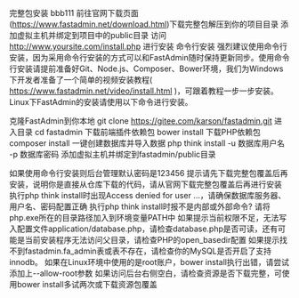 完整包安装 bbb111
前往官网下载页面(https://www.fastadmin.net/download.html)下载完整包解压到你的项目目录
添加虚拟主机并绑定到项目中的public目录
访问 http://www.yoursite.com/install.php 进行安装
命令行安装
强烈建议使用命令行安装，因为采用命令行安装的方式可以和FastAdmin随时保持更新同步。使用命令行安装请提前准备好Git、Node.js、Composer、Bower环境，我们为Windows下开发者准备了一个简单的视频安装教程( https://www.fastadmin.net/video/install.html )，可跟着教程一步一步安装。Linux下FastAdmin的安装请使用以下命令进行安装。

克隆FastAdmin到你本地
git clone https://gitee.com/karson/fastadmin.git
进入目录
cd fastadmin
下载前端插件依赖包
bower install
下载PHP依赖包
composer install
一键创建数据库并导入数据
php think install -u 数据库用户名 -p 数据库密码
添加虚拟主机并绑定到fastadmin/public目录


如果使用命令行安装则后台管理默认密码是123456
提示请先下载完整包覆盖后再安装，说明你是直接从仓库下载的代码，请从官网下载完整包覆盖后再进行安装
执行php think install时出现Access denied for user ...，请确保数据库服务器、用户名、密码配置正确
执行php think install时报不是内部或外部命令? 请将php.exe所在的目录路径加入到环境变量PATH中
如果提示当前权限不足，无法写入配置文件application/database.php，请检查database.php是否可读，还有可能是当前安装程序无法访问父目录，请检查PHP的open_basedir配置
如果提示找不到fastadmin.fa_admin表或表不存在，请检查你的MySQL是否开启了支持innodb。
如果在Linux环境中使用的是root账户，bower install执行出错，请尝试添加上--allow-root参数
如果访问后台右侧空白，请检查资源是否下载完整，可使用bower install多试两次或下载资源包覆盖
